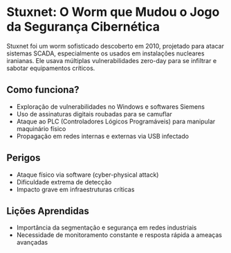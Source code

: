 # Stuxnet: O Worm que Mudou o Jogo da Segurança Cibernética

Stuxnet foi um worm sofisticado descoberto em 2010, projetado para atacar sistemas SCADA, especialmente os usados em instalações nucleares iranianas. Ele usava múltiplas vulnerabilidades zero-day para se infiltrar e sabotar equipamentos críticos.

## Como funciona?

- Exploração de vulnerabilidades no Windows e softwares Siemens
- Uso de assinaturas digitais roubadas para se camuflar
- Ataque ao PLC (Controladores Lógicos Programáveis) para manipular maquinário físico
- Propagação em redes internas e externas via USB infectado

## Perigos

- Ataque físico via software (cyber-physical attack)
- Dificuldade extrema de detecção
- Impacto grave em infraestruturas críticas

## Lições Aprendidas

- Importância da segmentação e segurança em redes industriais
- Necessidade de monitoramento constante e resposta rápida a ameaças avançadas
